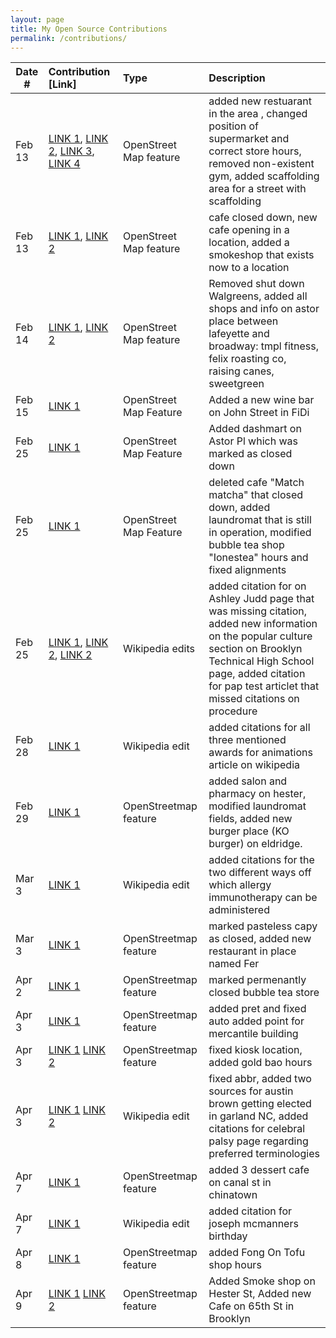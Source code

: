 ```yaml
---
layout: page
title: My Open Source Contributions
permalink: /contributions/
---
```


<!--
Type of the contribution should be "Wikipedia edit", "OpenStreet Map feature", "Documentation", "Course website", "Blog",
"Browser Add-on", etc.

The description should include a brief summary of what you did.

The link should bring us to a public page that shows your contribution. 

Replace the first row with your own contribution. 

-->





| Date #       | Contribution [Link]  | Type  | Description |
|---|:---|:---|:---|
| Feb 13   | [LINK 1](https://www.openstreetmap.org/changeset/147431089),  [LINK 2](https://www.openstreetmap.org/changeset/147431274),  [LINK 3](https://www.openstreetmap.org/changeset/147431282), [LINK 4](https://www.openstreetmap.org/changeset/147431362)  | OpenStreet Map feature    |   added new restuarant in the area , changed position of supermarket and correct store hours, removed non-existent gym, added scaffolding area for a street with scaffolding |
| Feb 13   |  [LINK 1](https://www.openstreetmap.org/changeset/147432755),  [LINK 2](https://www.openstreetmap.org/changeset/147432806)  |  OpenStreet Map feature  |  cafe closed down, new cafe opening in a location, added a smokeshop that exists now to a location  |
| Feb 14   |  [LINK 1](https://www.openstreetmap.org/changeset/147462565), [LINK 2](https://www.openstreetmap.org/changeset/147465024)  |  OpenStreet Map feature   |  Removed shut down Walgreens,  added all shops and info on astor place between lafeyette and broadway: tmpl fitness, felix roasting co, raising canes, sweetgreen  |
| Feb 15 |  [LINK 1](https://www.openstreetmap.org/changeset/147515026) | OpenStreet Map Feature | Added a new wine bar on John Street in FiDi|
| Feb 25 |  [LINK 1](https://www.openstreetmap.org/changeset/147906130) | OpenStreet Map Feature | Added dashmart on Astor Pl which was marked as closed down|
| Feb 25 |  [LINK 1](https://www.openstreetmap.org/changeset/147907904) | OpenStreet Map Feature | deleted cafe "Match matcha" that closed down, added laundromat that is still in operation, modified bubble tea shop "Ionestea" hours and fixed alignments|
| Feb 25 |  [LINK 1](https://en.wikipedia.org/w/index.php?title=Ashley_Judd&oldid=1210266841), [LINK 2](https://en.wikipedia.org/w/index.php?title=Brooklyn_Technical_High_School&oldid=1210270679), [LINK 2](https://en.wikipedia.org/w/index.php?title=Pap_test&oldid=1210272150)| Wikipedia edits | added citation for on Ashley Judd page that was missing citation, added new information on the popular culture section on Brooklyn Technical High School page, added citation for pap test articlet that missed citations on procedure |
| Feb 28 |  [LINK 1](https://en.wikipedia.org/w/index.php?title=Animation&oldid=1210756840) | Wikipedia edit | added citations for all three mentioned awards for animations article on wikipedia|
| Feb 29 |  [LINK 1](https://www.openstreetmap.org/changeset/147997573) | OpenStreetmap feature | added salon and pharmacy on hester, modified laundromat fields, added new burger place (KO burger) on eldridge.|
| Mar 3 |  [LINK 1](https://en.wikipedia.org/w/index.php?title=Allergen&oldid=1211555345) | Wikipedia edit | added citations for the two different ways off which allergy immunotherapy can be administered|
| Mar 3 |  [LINK 1](https://www.openstreetmap.org/changeset/148153286) | OpenStreetmap feature | marked pasteless capy as closed, added new restaurant in place named Fer|
| Apr 2 |  [LINK 1](https://www.openstreetmap.org/changeset/149496270) | OpenStreetmap feature | marked permenantly closed bubble tea store|
| Apr 3 |  [LINK 1](https://www.openstreetmap.org/changeset/149550731) | OpenStreetmap feature | added pret and fixed auto added point for mercantile building|
| Apr 3 |  [LINK 1](https://www.openstreetmap.org/changeset/149550739) [LINK 2](https://www.openstreetmap.org/changeset/149550757) | OpenStreetmap feature | fixed kiosk location, added gold bao hours|
| Apr 3 |  [LINK 1](https://en.wikipedia.org/w/index.php?title=Garland,_North_Carolina&oldid=1217151790) [LINK 2](https://en.wikipedia.org/w/index.php?title=Cerebral_palsy&oldid=1217152291) | Wikipedia edit | fixed abbr, added two sources for austin brown getting elected in garland NC, added citations for celebral palsy page regarding preferred terminologies|
| Apr 7 |  [LINK 1](https://www.openstreetmap.org/changeset/149706831)  | OpenStreetmap feature | added 3 dessert cafe on canal st in chinatown|
| Apr 7 |  [LINK 1](https://en.wikipedia.org/w/index.php?title=December_3&oldid=1217766335)  | Wikipedia edit | added citation for joseph mcmanners birthday |
| Apr 8 |  [LINK 1](https://www.openstreetmap.org/changeset/149757580)  | OpenStreetmap feature | added Fong On Tofu shop hours |
| Apr 9 |  [LINK 1](https://www.openstreetmap.org/changeset/149809859)  [LINK 2](https://www.openstreetmap.org/changeset/149809859) | OpenStreetmap feature | Added Smoke shop on Hester St, Added new Cafe on 65th St in Brooklyn |